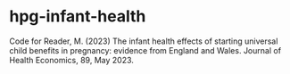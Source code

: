 # hpg-infant-health
Code for Reader, M. (2023) The infant health effects of starting universal child benefits in pregnancy: evidence from England and Wales. Journal of Health Economics, 89, May 2023.


